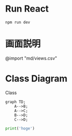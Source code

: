 # Run React
```
npm run dev
```

# 画面説明
@import "md/views.csv"

# Class Diagram

Class
```mermaid
graph TD;
	A-->B;
    A-->C;
    B-->D;
    C-->D;
```

```python
print('hoge')
```
